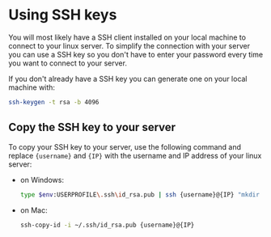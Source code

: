 # Using SSH keys

You will most likely have a SSH client installed on your local machine to connect to your linux server.
To simplify the connection with your server you can use a SSH key so you don't have to enter your password every time you want to connect to your server.

If you don't already have a SSH key you can generate one on your local machine with:

```bash
ssh-keygen -t rsa -b 4096
```

## Copy the SSH key to your server

To copy your SSH key to your server, use the following command and replace `{username}` and `{IP}` with the username and IP address of your linux server:

- on Windows:

  ```bash
  type $env:USERPROFILE\.ssh\id_rsa.pub | ssh {username}@{IP} "mkdir -p ~/.ssh && cat >> ~/.ssh/authorized_keys"
  ```

- on Mac:

  ```bash
  ssh-copy-id -i ~/.ssh/id_rsa.pub {username}@{IP}
  ```
